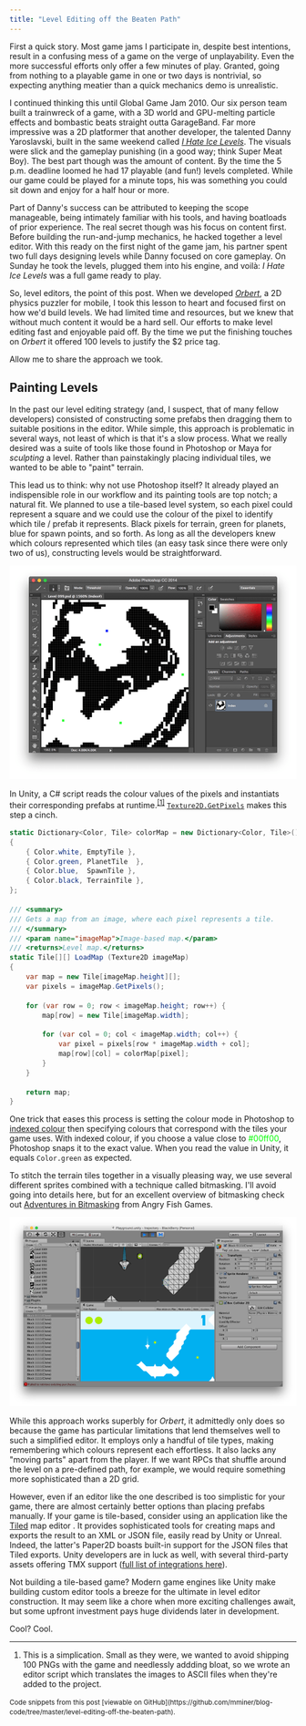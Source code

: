 ```yaml
---
title: "Level Editing off the Beaten Path"
---
```


First a quick story. Most game jams I participate in, despite best intentions, result in a confusing mess of a game on the verge of unplayability. Even the more successful efforts only offer a few minutes of play. Granted, going from nothing to a playable game in one or two days is nontrivial, so expecting anything meatier than a quick mechanics demo is unrealistic.

I continued thinking this until Global Game Jam 2010. Our six person team built a trainwreck of a game, with a 3D world and GPU-melting particle effects and bombastic beats straight outta GarageBand. Far more impressive was a 2D platformer that another developer, the talented Danny Yaroslavski, built in the same weekend called *[I Hate Ice Levels](http://www.newgrounds.com/portal/view/526208)*. The visuals were slick and the gameplay punishing (in a good way; think Super Meat Boy). The best part though was the amount of content. By the time the 5 p.m. deadline loomed he had 17 playable (and fun!) levels completed. While our game could be played for a minute tops, his was something you could sit down and enjoy for a half hour or more.

Part of Danny's success can be attributed to keeping the scope manageable, being intimately familiar with his tools, and having boatloads of prior experience. The real secret though was his focus on content first. Before building the run-and-jump mechanics, he hacked together a level editor. With this ready on the first night of the game jam, his partner spent two full days designing levels while Danny focused on core gameplay. On Sunday he took the levels, plugged them into his engine, and voilà: *I Hate Ice Levels* was a full game ready to play.

So, level editors, the point of this post. When we developed *[Orbert](http://playorbert.com)*, a 2D physics puzzler for mobile, I took this lesson to heart and focused first on how we'd build levels. We had limited time and resources, but we knew that without much content it would be a hard sell. Our efforts to make level editing fast and enjoyable paid off. By the time we put the finishing touches on *Orbert* it offered 100 levels to justify the $2 price tag.

Allow me to share the approach we took.


## Painting Levels

In the past our level editing strategy (and, I suspect, that of many fellow developers) consisted of constructing some prefabs then dragging them to suitable positions in the editor. While simple, this approach is problematic in several ways, not least of which is that it's a slow process. What we really desired was a suite of tools like those found in Photoshop or Maya for *sculpting* a level. Rather than painstakingly placing individual tiles, we wanted to be able to "paint" terrain.

This lead us to think: why not use Photoshop itself? It already played an indispensible role in our workflow and its painting tools are top notch; a natural fit. We planned to use a tile-based level system, so each pixel could represent a square and we could use the colour of the pixel to identify which tile / prefab it represents. Black pixels for terrain, green for planets, blue for spawn points, and so forth. As long as all the developers knew which colours represented which tiles (an easy task since there were only two of us), constructing levels would be straightforward.

<img alt="Orbert level" src="/images/orbert-level.png">

In Unity, a C# script reads the colour values of the pixels and instantiats their corresponding prefabs at runtime.<sup><a href="#fn1" id="r1">[1]</a></sup> [`Texture2D.GetPixels`](http://docs.unity3d.com/ScriptReference/Texture2D.GetPixels.html) makes this step a cinch.

```csharp
static Dictionary<Color, Tile> colorMap = new Dictionary<Color, Tile>()
{
	{ Color.white, EmptyTile },
	{ Color.green, PlanetTile  },
	{ Color.blue,  SpawnTile },
	{ Color.black, TerrainTile },
};

/// <summary>
/// Gets a map from an image, where each pixel represents a tile.
/// </summary>
/// <param name="imageMap">Image-based map.</param>
/// <returns>Level map.</returns>
static Tile[][] LoadMap (Texture2D imageMap)
{
	var map = new Tile[imageMap.height][];
	var pixels = imageMap.GetPixels();

	for (var row = 0; row < imageMap.height; row++) {
		map[row] = new Tile[imageMap.width];

		for (var col = 0; col < imageMap.width; col++) {
			var pixel = pixels[row * imageMap.width + col];
			map[row][col] = colorMap[pixel];
		}
	}

	return map;
}
```

One trick that eases this process is setting the colour mode in Photoshop to [indexed colour](https://helpx.adobe.com/photoshop/using/color-modes.html#indexed_color_mode) then specifying colours that correspond with the tiles your game uses. With indexed colour, if you choose a value close to <span style="color: #00ff00">#00ff00</span>, Photoshop snaps it to the exact value. When you read the value in Unity, it equals `Color.green` as expected.

To stitch the terrain tiles together in a visually pleasing way, we use several different sprites combined with a technique called bitmasking. I'll avoid going into details here, but for an excellent overview of bitmasking check out [Adventures in Bitmasking](http://www.angryfishstudios.com/2011/04/adventures-in-bitmasking/) from Angry Fish Games.

<img alt="Orbert in Unity" src="/images/orbert-unity.png">

While this approach works superbly for *Orbert*, it admittedly only does so because the game has particular limitations that lend themselves well to such a simplified editor. It employs only a handful of tile types, making remembering which colours represent each effortless. It also lacks any "moving parts" apart from the player. If we want RPCs that shuffle around the level on a pre-defined path, for example, we would require something more sophisticated than a 2D grid.

However, even if an editor like the one described is too simplistic for your game, there are almost certainly better options than placing prefabs manually. If your game is tile-based, consider using an application like the [Tiled](http://www.mapeditor.org/) map editor . It provides sophisticated tools for creating maps and exports the result to an XML or JSON file, easily read by Unity or Unreal. Indeed, the latter's Paper2D boasts built-in support for the JSON files that Tiled exports. Unity developers are in luck as well, with several third-party assets offering TMX support ([full list of integrations here](https://github.com/bjorn/tiled/wiki/Support-for-TMX-maps)).

Not building a tile-based game? Modern game engines like Unity make building custom editor tools a breeze for the ultimate in level editor construction. It may seem like a chore when more exciting challenges await, but some upfront investment pays huge dividends later in development.

Cool? Cool.


---

<ol class="footnotes">
    <li id="fn1">This is a simplication. Small as they were, we wanted to avoid shipping 100 PNGs with the game and needlessly addding bloat, so we wrote an editor script which translates the images to ASCII files when they're added to the project.<a href="#r1" class="return"></a></li>
</ol>

<small>
    Code snippets from this post [viewable on GitHub](https://github.com/mminer/blog-code/tree/master/level-editing-off-the-beaten-path).
</small>
